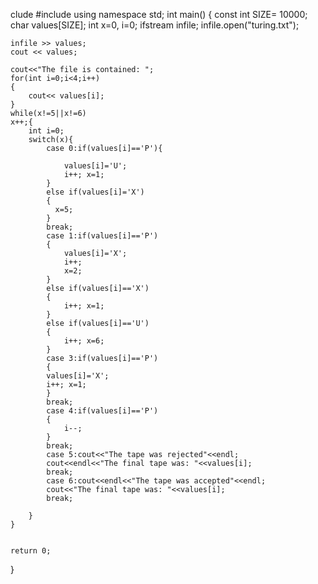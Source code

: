 clude <iostream>
#include <fstream>
using namespace std;
int main() 
{
	const int SIZE= 10000;
	char values[SIZE];
    int x=0, i=0;
	ifstream infile;
	infile.open("turing.txt");
	
	infile >> values;
	cout << values;

	cout<<"The file is contained: ";
	for(int i=0;i<4;i++)
	{
		cout<< values[i];
	}
	while(x!=5||x!=6)
    x++;{
		int i=0;
		switch(x){
			case 0:if(values[i]=='P'){
				
				values[i]='U';
                i++; x=1;
			}
			else if(values[i]='X')
			{
			  x=5;	
			}
			break;
			case 1:if(values[i]=='P')
			{
				values[i]='X';
				i++;
				x=2;
			}
			else if(values[i]=='X')
			{
				i++; x=1;
			}
			else if(values[i]=='U')
			{
				i++; x=6;
			}
			case 3:if(values[i]=='P')
			{
			values[i]='X';
			i++; x=1;
			}
			break;
			case 4:if(values[i]=='P')
			{
				i--;
			}
			break;
			case 5:cout<<"The tape was rejected"<<endl;
			cout<<endl<<"The final tape was: "<<values[i];
			break;
			case 6:cout<<endl<<"The tape was accepted"<<endl;
			cout<<"The final tape was: "<<values[i];
			break;

		}
	}


	return 0;
}
